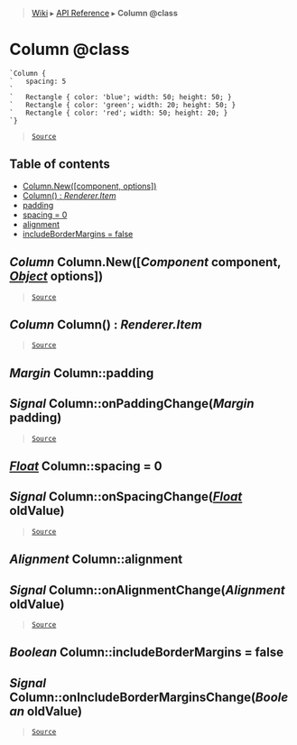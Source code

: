 > [Wiki](Home) ▸ [API Reference](API-Reference) ▸ **Column @class**

Column @class
=============

```nml
`Column {
`   spacing: 5
`
`   Rectangle { color: 'blue'; width: 50; height: 50; }
`   Rectangle { color: 'green'; width: 20; height: 50; }
`   Rectangle { color: 'red'; width: 50; height: 20; }
`}
```

> [`Source`](/Neft-io/neft/tree/master/src/renderer/types/layout/column.litcoffee#column-class)

## Table of contents
  * [Column.New([component, options])](#column-columnnewcomponent-component-object-options)
  * [Column() : *Renderer.Item*](#column-column--rendereritem)
  * [padding](#margin-columnpadding)
  * [spacing = 0](#float-columnspacing--0)
  * [alignment](#alignment-columnalignment)
  * [includeBorderMargins = false](#boolean-columnincludebordermargins--false)

*Column* Column.New([*Component* component, [*Object*](/Neft-io/neft/wiki/Utils-API.md#boolean-isobjectany-value) options])
--------------------------------------------------------------

> [`Source`](/Neft-io/neft/tree/master/src/renderer/types/layout/column.litcoffee#column-columnnewcomponent-component-object-options)

*Column* Column() : *Renderer.Item*
-----------------------------------

> [`Source`](/Neft-io/neft/tree/master/src/renderer/types/layout/column.litcoffee#column-column--rendereritem)

*Margin* Column::padding
------------------------
## *Signal* Column::onPaddingChange(*Margin* padding)

> [`Source`](/Neft-io/neft/tree/master/src/renderer/types/layout/column.litcoffee#margin-columnpadding-signal-columnonpaddingchangemargin-padding)

[*Float*](/Neft-io/neft/wiki/Utils-API.md#boolean-isfloatany-value) Column::spacing = 0
---------------------------
## *Signal* Column::onSpacingChange([*Float*](/Neft-io/neft/wiki/Utils-API.md#boolean-isfloatany-value) oldValue)

> [`Source`](/Neft-io/neft/tree/master/src/renderer/types/layout/column.litcoffee#float-columnspacing--0-signal-columnonspacingchangefloat-oldvalue)

*Alignment* Column::alignment
-----------------------------
## *Signal* Column::onAlignmentChange(*Alignment* oldValue)

> [`Source`](/Neft-io/neft/tree/master/src/renderer/types/layout/column.litcoffee#alignment-columnalignment-signal-columnonalignmentchangealignment-oldvalue)

*Boolean* Column::includeBorderMargins = false
----------------------------------------------
## *Signal* Column::onIncludeBorderMarginsChange(*Boolean* oldValue)

> [`Source`](/Neft-io/neft/tree/master/src/renderer/types/layout/column.litcoffee#boolean-columnincludebordermargins--false-signal-columnonincludebordermarginschangeboolean-oldvalue)

